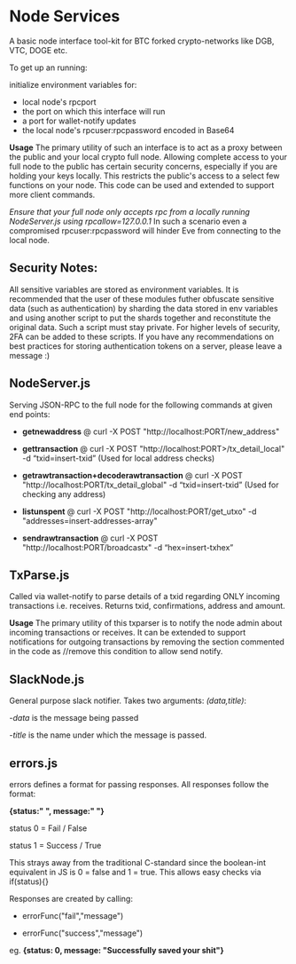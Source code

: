 # Node Services

A basic node interface tool-kit for BTC forked crypto-networks like DGB, VTC, DOGE etc. 

To get up an running:

initialize environment variables for:
 - local node's rpcport 
 - the port on which this interface will run 
 - a port for wallet-notify updates
 - the local node's rpcuser:rpcpassword encoded in Base64
 
 **Usage**
The primary utility of such an interface is to act as a proxy between the public and your local crypto full node.
Allowing complete access to your full node to the public has certain security concerns, especially if you are holding your keys locally.
This restricts the public's access to a select few functions on your node. 
This code can be used and extended to support more client commands.

*Ensure that your full node only accepts rpc from a locally running NodeServer.js using rpcallow=127.0.0.1*
In such a scenario even a compromised rpcuser:rpcpassword will hinder Eve from connecting to the local node.  

## Security Notes:
All sensitive variables are stored as environment variables. 
It is recommended that the user of these modules futher obfuscate sensitive data (such as authentication) by sharding the data stored in env variables and using another script to put the shards together and reconstitute the original data. Such a script must stay private. 
For higher levels of security, 2FA can be added to these scripts.
If you have any recommendations on best practices for storing authentication tokens on a server, please leave a message :) 


## NodeServer.js

Serving JSON-RPC to the full node for the following commands at given end points:

- **getnewaddress** @ curl -X POST "http://localhost:PORT/new_address"

- **gettransaction** @ curl -X POST "http://localhost:PORT>/tx_detail_local" -d “txid=insert-txid” (Used for local address checks)

- **getrawtransaction+decoderawtransaction** @ curl -X POST "http://localhost:PORT/tx_detail_global" -d “txid=insert-txid” (Used for checking any address)

- **listunspent** @ curl -X POST "http://localhost:PORT/get_utxo" -d "addresses=insert-addresses-array"

- **sendrawtransaction** @ curl -X POST "http://localhost:PORT/broadcastx" -d “hex=insert-txhex”


## TxParse.js

Called via wallet-notify to parse details of a txid regarding ONLY incoming transactions i.e. receives.
Returns txid, confirmations, address and amount.

**Usage**
The primary utility of this txparser is to notify the node admin about incoming transactions or receives. 
It can be extended to support notifications for outgoing transactions by removing the section commented in the code as //remove this condition to allow send notify.

## SlackNode.js

General purpose slack notifier. Takes two arguments: *(data,title)*:

-*data* is the message being passed 

-*title* is the name under which the message is passed.

## errors.js

errors defines a format for passing responses. All responses follow the format: 

**{status:" ", message:" "}**

status 0 = Fail / False

status 1 = Success / True

This strays away from the traditional C-standard since the boolean-int equivalent in JS is 0 = false and 1 = true. 
This allows easy checks via if(status){}

Responses are created by calling:

- errorFunc("fail","message") 

- errorFunc("success","message")

eg. **{status: 0, message: "Successfully saved your shit"}**


